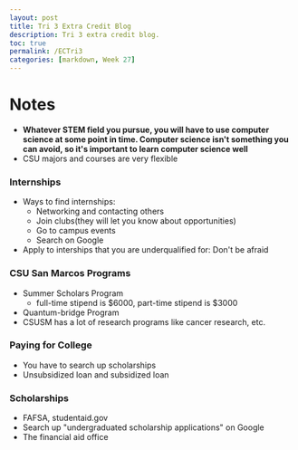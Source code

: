```yaml
---
layout: post
title: Tri 3 Extra Credit Blog
description: Tri 3 extra credit blog.
toc: true
permalink: /ECTri3
categories: [markdown, Week 27]
---
```


# Notes
- **Whatever STEM field you pursue, you will have to use computer science at some point in time. Computer science isn't something you can avoid, so it's important to learn computer science well**
- CSU majors and courses are very flexible

### Internships
- Ways to find internships:
    - Networking and contacting others
    - Join clubs(they will let you know about opportunities)
    - Go to campus events
    - Search on Google
- Apply to interships that you are underqualified for: Don't be afraid

### CSU San Marcos Programs
- Summer Scholars Program
    - full-time stipend is $6000, part-time stipend is $3000
- Quantum-bridge Program
- CSUSM has a lot of research programs like cancer research, etc.

### Paying for College
- You have to search up scholarships
- Unsubsidized loan and subsidized loan

### Scholarships
- FAFSA, studentaid.gov
- Search up "undergraduated scholarship applications" on Google
- The financial aid office
